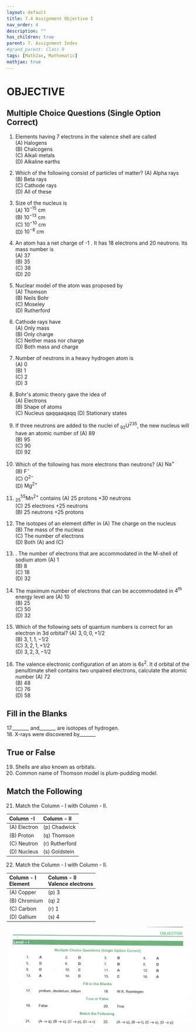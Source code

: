 ```yaml
---
layout: default
title: 7.4 Assignment Objective I
nav_order: 4
description: ""
has_children: true
parent: 7. Assignment Index
#grand_parent: Class 9
tags: [MathJax, Mathematic]
mathjax: true
---
```

# OBJECTIVE

## Multiple Choice Questions (Single Option Correct)

1. Elements having 7 electrons in the valence shell are called  
(A) Halogens      
(B) Chalcogens   
(C) Alkali metals   
(D) Alkaline earths
2. Which of the following consist of particles of matter?
(A) Alpha rays      
(B) Beta rays   
(C) Cathode rays   
(D) All of these
3. Size of the nucleus is   
(A) $10^{-15} \mathrm{~cm}$      
(B) $10^{-13} \mathrm{~cm}$   
(C) $10^{-10} \mathrm{~cm}$   
(D) $10^{-8} \mathrm{~cm}$
4. An atom has a net charge of -1 . It has 18 electrons and 20 neutrons. Its mass number is   
(A) 37      
(B) 35   
(C) 38   
(D) 20
5. Nuclear model of the atom was proposed by   
(A) Thomson      
(B) Neils Bohr   
(C) Moseley   
(D) Rutherford
6. Cathode rays have   
(A) Only mass      
(B) Only charge   
(C) Neither mass nor charge   
(D) Both mass and charge
7. Number of neutrons in a heavy hydrogen atom is   
(A) 0      
(B) 1   
(C) 2   
(D) 3
8. Bohr's atomic theory gave the idea of   
(A) Electrons      
(B) Shape of atoms   
(C) Nucleus   qaqqaaqaqq
(D) Stationary states

9. If three neutrons are added to the nuclei of ${ }_{92} \mathrm{U}^{235}$, the new nucleus will have an atomic number of
(A) 89      
(B) 95   
(C) 90   
(D) 92
10. Which of the following has more electrons than neutrons?
(A) $\mathrm{Na}^{+}$      
(B) $\mathrm{F}^{-}$   
(C) $\mathrm{O}^{2-}$   
(D) $\mathrm{Mg}^{2+}$
11. ${ }_{25}^{55} \mathrm{Mn}^{2+}$ contains
(A) 25 protons +30 neutrons   
(C) 25 electrons +25 neutrons      
(B) 25 neutrons +25 protons

12. The isotopes of an element differ in
(A) The charge on the nucleus      
(B) The mass of the nucleus   
(C) The number of electrons   
(D) Both (A) and (C)

13. . The number of electrons that are accommodated in the M-shell of sodium atom
(A) 1      
(B) 8   
(C) 18   
(D) 32
14. The maximum number of electrons that can be accommodated in $4^{\text {th }}$ energy level are
(A) 10      
(B) 25   
(C) 50   
(D) 32
15. Which of the following sets of quantum numbers is correct for an electron in 3d orbital?
(A) $3,0,0,+1 / 2$      
(B) $3,1,1,-1 / 2$   
(C) $3,2,1,+1 / 2$   
(D) $3,2,3,-1 / 2$
16. The valence electronic configuration of an atom is $6 s^2$. It d orbital of the penultimate shell contains two unpaired electrons, calculate the atomic number
(A) 72      
(B) 48   
(C) 76   
(D) 58

## Fill in the Blanks

17._______ and_______ are isotopes of hydrogen.  
18. X-rays were discovered by_______

## True or False

19. Shells are also known as orbitals.
20. Common name of Thomson model is plum-pudding model.

## Match the Following  
21. Match the Column - I with Column - II.

| Column -I | Column - II |
| :--- | :--- |
| (A) Electron | (p) Chadwick |
| (B) Proton | (q) Thomson |
| (C) Neutron | (r) Rutherford |
| (D) Nucleus | (s) Goldstein |

22. Match the Column - I with Column - II.
    
| Column - I <br> Element | Column - II <br> Valence electrons |
| :--- | :--- |
| (A) Copper | (p) 3 |
| (B) Chromium | (q) 2 |
| (C) Carbon | (r) 1 |
| (D) Gallium | (s) 4 |


<img src="./assignment-objective-level-I.png" >